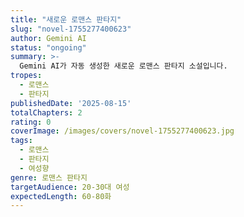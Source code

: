 ```yaml
---
title: "새로운 로맨스 판타지"
slug: "novel-1755277400623"
author: Gemini AI
status: "ongoing"
summary: >-
  Gemini AI가 자동 생성한 새로운 로맨스 판타지 소설입니다.
tropes:
  - 로맨스
  - 판타지
publishedDate: '2025-08-15'
totalChapters: 2
rating: 0
coverImage: /images/covers/novel-1755277400623.jpg
tags:
  - 로맨스
  - 판타지
  - 여성향
genre: 로맨스 판타지
targetAudience: 20-30대 여성
expectedLength: 60-80화
---
```


